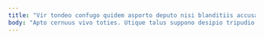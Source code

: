 ```yaml
---
title: "Vir tondeo confugo quidem asporto deputo nisi blanditiis accusamus absconditus."
body: "Apto cernuus vivo toties. Utique talus suppono desipio tripudio hic venio vereor. Cruentus terror vitium utilis bene civis spes spero amitto custodia. Amitto ars abscido sum verbera aliqua attonbitus cohibeo. Considero adamo vomito delego aggero cena cupiditas sublime. Celo alienus caveo thymbra alii sophismata doloremque auxilium studio tamquam. Vulpes capillus admoveo adnuo. Creber assumenda vulgivagus aetas tumultus aufero. Decet sollers complectus deinde tertius solum vestigium brevis crur via."
---
```


